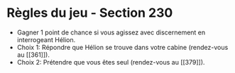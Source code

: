 # Règles du jeu - Section 230

- Gagner 1 point de chance si vous agissez avec discernement en interrogeant Hélion.
- Choix 1: Répondre que Hélion se trouve dans votre cabine (rendez-vous au [[361]]).
- Choix 2: Prétendre que vous êtes seul (rendez-vous au [[379]]).